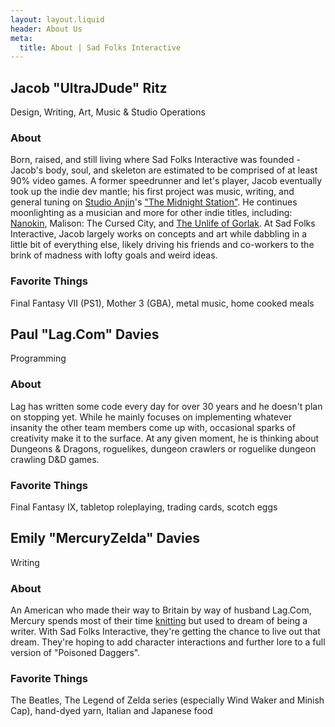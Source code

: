 ```yaml
---
layout: layout.liquid
header: About Us
meta:
  title: About | Sad Folks Interactive
---
```


<main>

## Jacob "UltraJDude" Ritz

Design, Writing, Art, Music &amp; Studio Operations

### About

Born, raised, and still living where Sad Folks Interactive was founded - Jacob's body, soul, and skeleton are estimated to be comprised of at least 90% video games. A former speedrunner and let's player, Jacob eventually took up the indie dev mantle; his first project was music, writing, and general tuning on [Studio Anjin](https://www.studio-anjin.co.uk/)'s ["The Midnight Station"](https://studioanjin.itch.io/the-midnight-station). He continues moonlighting as a musician and more for other indie titles, including: [Nanokin](https://www.studio-anjin.co.uk/nanokin/), Malison: The Cursed City, and [The Unlife of Gorlak](https://landsharkrawr.itch.io/the-unlife-of-gorlak). At Sad Folks Interactive, Jacob largely works on concepts and art while dabbling in a little bit of everything else, likely driving his friends and co-workers to the brink of madness with lofty goals and weird ideas.

### Favorite Things

Final Fantasy VII (PS1), Mother 3 (GBA), metal music, home cooked meals

## Paul "Lag.Com" Davies

Programming

### About

Lag has written some code every day for over 30 years and he doesn't plan on stopping yet. While he mainly focuses on implementing whatever insanity the other team members come up with, occasional sparks of creativity make it to the surface. At any given moment, he is thinking about Dungeons &amp; Dragons, roguelikes, dungeon crawlers or roguelike dungeon crawling D&amp;D games.

### Favorite Things

Final Fantasy IX, tabletop roleplaying, trading cards, scotch eggs

## Emily "MercuryZelda" Davies

Writing

### About

An American who made their way to Britain by way of husband Lag.Com, Mercury spends most of their time [knitting](https://www.mercurialknits.com) but used to dream of being a writer. With Sad Folks Interactive, they're getting the chance to live out that dream. They're hoping to add character interactions and further lore to a full version of "Poisoned Daggers".

### Favorite Things

The Beatles, The Legend of Zelda series (especially Wind Waker and Minish Cap), hand-dyed yarn, Italian and Japanese food

</main>
